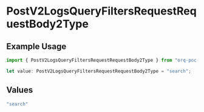 # PostV2LogsQueryFiltersRequestRequestBody2Type

## Example Usage

```typescript
import { PostV2LogsQueryFiltersRequestRequestBody2Type } from "orq-poc-typescript-multi-env-version/models/operations";

let value: PostV2LogsQueryFiltersRequestRequestBody2Type = "search";
```

## Values

```typescript
"search"
```
